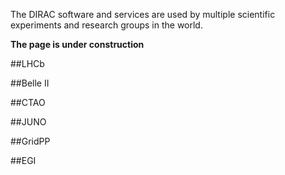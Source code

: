 The DIRAC software and services are used by multiple scientific experiments and research groups in the world.

**The page is under construction**

##LHCb

##Belle II

##CTAO

##JUNO

##GridPP

##EGI